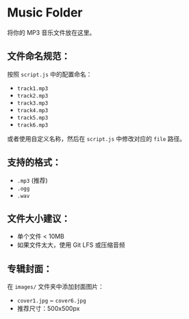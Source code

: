 # Music Folder

将你的 MP3 音乐文件放在这里。

## 文件命名规范：

按照 `script.js` 中的配置命名：
- `track1.mp3`
- `track2.mp3`
- `track3.mp3`
- `track4.mp3`
- `track5.mp3`
- `track6.mp3`

或者使用自定义名称，然后在 `script.js` 中修改对应的 `file` 路径。

## 支持的格式：
- `.mp3` (推荐)
- `.ogg`
- `.wav`

## 文件大小建议：
- 单个文件 < 10MB
- 如果文件太大，使用 Git LFS 或压缩音频

## 专辑封面：
在 `images/` 文件夹中添加封面图片：
- `cover1.jpg` ~ `cover6.jpg`
- 推荐尺寸：500x500px
